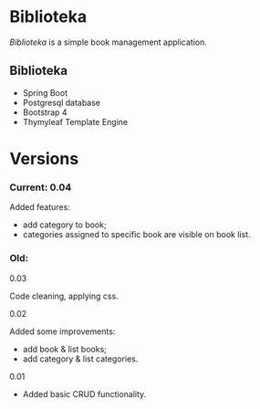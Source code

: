 # Biblioteka

*Biblioteka* is a simple book management application.


## Biblioteka

- Spring Boot
- Postgresql database
- Bootstrap 4
- Thymyleaf Template Engine



# Versions
### Current: 0.04

Added features:
* add category to book;
* categories assigned to specific book are visible on book list.


### Old:
0.03

Code cleaning, applying css.


0.02 

Added some improvements:
* add book & list books;
* add category & list categories.

0.01
* Added basic CRUD functionality.
